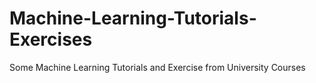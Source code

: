 # Machine-Learning-Tutorials-Exercises
Some Machine Learning Tutorials and Exercise from University Courses
